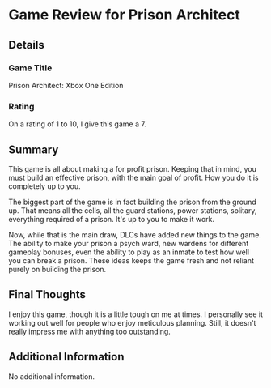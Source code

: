 # Game Review for Prison Architect

## Details

### Game Title
Prison Architect: Xbox One Edition

### Rating
On a rating of 1 to 10, I give this game a 7.

## Summary
This game is all about making a for profit prison. Keeping that in mind, you must build an effective prison, with the main goal of profit. How you do it is completely up to you.

The biggest part of the game is in fact building the prison from the ground up. That means all the cells, all the guard stations, power stations, solitary, everything required of a prison. It's up to you to make it work.

Now, while that is the main draw, DLCs have added new things to the game. The ability to make your prison a psych ward, new wardens for different gameplay bonuses, even the ability to play as an inmate to test how well you can break a prison. These ideas keeps the game fresh and not reliant purely on building the prison.

## Final Thoughts
I enjoy this game, though it is a little tough on me at times. I personally see it working out well for people who enjoy meticulous planning. Still, it doesn't really impress me with anything too outstanding.

## Additional Information
No additional information.
